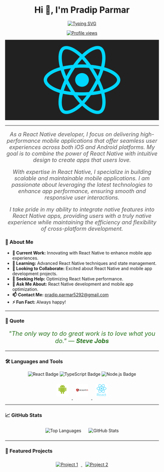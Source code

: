 <h1 align="center">Hi 👋, I'm Pradip Parmar</h1>

<p align="center">
  <a href="https://git.io/typing-svg" rel="nofollow">
    <img src="https://readme-typing-svg.herokuapp.com/?font=Fira+Code&pause=1000&color=2B7722&center=true&vCenter=true&width=1000&lines=Hi+There%2C+I+am+a+React+Native+developer.;I+have+been+working+for+the+last+4+years+as+a+software+engineer.;Proficient+in+JavaScript+and+Typescript;Building+cross-platform+applications+that+marry+functionality+with+aesthetics."
      alt="Typing SVG" style="max-width: 100%;"/>
  </a>
</p>

<p align="center">
  <a href="https://github.com/pradipparmar5292">
    <img src="https://komarev.com/ghpvc/?username=pradipparmar5292&label=Profile%20views&color=2B7722&style=flat" alt="Profile views" />
  </a>
</p>

<p align="center">
  <a href="https://github.com/pradipparmar5292/pradipparmar5292/blob/main/react-native.gif" target="_blank" rel="noopener noreferrer">
    <img src="https://github.com/pradipparmar5292/pradipparmar5292/blob/main/react-native.gif" alt="React Native" style="max-width: 100%; display: inline-block;" />
  </a>
</p>

---

<p align="center" style="font-style: italic; font-size: 18px; color: #555;">
  As a React Native developer, I focus on delivering high-performance mobile applications that offer seamless user experiences across both iOS and Android platforms. My goal is to combine the power of React Native with intuitive design to create apps that users love.
</p>

<p align="center" style="font-style: italic; font-size: 18px; color: #555;">
  With expertise in React Native, I specialize in building scalable and maintainable mobile applications. I am passionate about leveraging the latest technologies to enhance app performance, ensuring smooth and responsive user interactions.
</p>



<p align="center" style="font-style: italic; font-size: 18px; color: #555;">
  I take pride in my ability to integrate native features into React Native apps, providing users with a truly native experience while maintaining the efficiency and flexibility of cross-platform development.
</p>

### 🌟 About Me

- **🔭 Current Work:** Innovating with React Native to enhance mobile app experiences.
- **🌱 Learning:** Advanced React Native techniques and state management.
- **👯 Looking to Collaborate:** Excited about React Native and mobile app development projects.
- **🤝 Seeking Help:** Optimizing React Native performance.
- **💬 Ask Me About:** React Native development and mobile app optimization.
- **📫 Contact Me:** [pradip.parmar5292@gmail.com](mailto:pradip.parmar5292@gmail.com)
- **⚡ Fun Fact:** Always happy!

---

### 📜 Quote

<p align="center" style="font-size: 20px; color: #2B7722; font-style: italic;">
  "The only way to do great work is to love what you do." — <strong>Steve Jobs</strong>
</p>

---

### 🛠️ Languages and Tools

<p align="center">
  <img src="https://img.shields.io/badge/React-61DAFB?style=for-the-badge&logo=react&logoColor=black" alt="React Badge" />
  <img src="https://img.shields.io/badge/TypeScript-3178C6?style=for-the-badge&logo=typescript&logoColor=white" alt="TypeScript Badge" />
  <img src="https://img.shields.io/badge/Node.js-339933?style=for-the-badge&logo=node.js&logoColor=white" alt="Node.js Badge" />
  <!-- Add more badges as needed -->
</p>

<p align="center">
  <a href="https://developer.android.com" target="_blank" rel="noreferrer">
    <img src="https://raw.githubusercontent.com/devicons/devicon/master/icons/android/android-original-wordmark.svg" alt="android" width="40" height="40" style="margin: 10px;" />
  </a>
  <a href="https://angular.io" target="_blank" rel="noreferrer">
    <img src="https://raw.githubusercontent.com/devicons/devicon/master/icons/angularjs/angularjs-original-wordmark.svg" alt="angularjs" width="40" height="40" style="margin: 10px;" />
  </a>
  <a href="https://reactjs.org/" target="_blank" rel="noreferrer">
    <img src="https://raw.githubusercontent.com/devicons/devicon/master/icons/react/react-original-wordmark.svg" alt="react" width="40" height="40" style="margin: 10px;" />
  </a>
  <!-- Add more icons as needed -->
</p>

---

### 📈 GitHub Stats

<p align="center">
  <img src="https://github-readme-stats.vercel.app/api/top-langs?username=pradipparmar5292&show_icons=true&locale=en&layout=compact" alt="Top Languages" style="margin: 10px;" />
  <img src="https://github-readme-stats.vercel.app/api?username=pradipparmar5292&show_icons=true&locale=en" alt="GitHub Stats" style="margin: 10px;" />
</p>

---

### 🚀 Featured Projects

<p align="center">
  <a href="https://github.com/pradipparmar5292/your-project-1">
    <img src="https://img.shields.io/badge/Project%201-Project%20Title-brightgreen?style=for-the-badge" alt="Project 1" style="margin: 10px;" />
  </a>
  <a href="https://github.com/pradipparmar5292/your-project-2">
    <img src="https://img.shields.io/badge/Project%202-Project%20Title-blue?style=for-the-badge" alt="Project 2" style="margin: 10px;" />
  </a>
  <!-- Add more featured projects as needed -->
</p>

